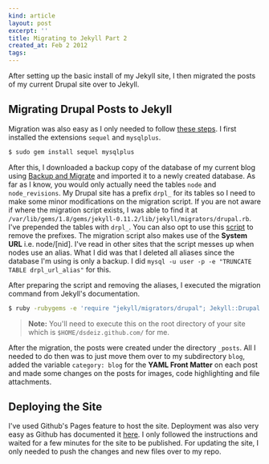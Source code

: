 ```yaml
---
kind: article
layout: post
excerpt: ''
title: Migrating to Jekyll Part 2
created_at: Feb 2 2012
tags: 
---
```

After setting up the basic install of my Jekyll site, I then migrated the posts of my current Drupal site over to Jekyll.

## Migrating Drupal Posts to Jekyll

Migration was also easy as I only needed to follow [these steps](https://github.com/mojombo/jekyll/wiki/Blog-Migrations). I first installed the extensions `sequel` and `mysqlplus`.

~~~ bash
$ sudo gem install sequel mysqlplus
~~~

After this, I downloaded a backup copy of the database of my current blog using [Backup and Migrate](http://drupal.org/project/backup_migrate) and imported it to a newly created database. As far as I know, you would only actually need the tables `node` and `node_revisions`. My Drupal site has a prefix `drpl_` for its tables so I need to make some minor modifications on the migration script. If you are not aware if where the migration script exists, I was able to find it at `/var/lib/gems/1.8/gems/jekyll-0.11.2/lib/jekyll/migrators/drupal.rb`. I've prepended the tables with `drpl_`. You can also opt to use this [script](http://drupal.org/node/403742) to remove the prefixes. The migration script also makes use of the **System URL** i.e. node/\[nid\]. I've read in other sites that the script messes up when nodes use an alias. What I did was that I deleted all aliases since the database I'm using is only a backup. I did `mysql -u user -p -e "TRUNCATE TABLE drpl_url_alias"` for this.

After preparing the script and removing the aliases, I executed the migration command from Jekyll's documentation.

~~~ bash
$ ruby -rubygems -e 'require "jekyll/migrators/drupal"; Jekyll::Drupal.process("database", "user", "pass")'
~~~

> **Note:** You'll need to execute this on the root directory of your site which is `$HOME/dsdeiz.github.com/` for me.

After the migration, the posts were created under the directory `_posts`. All I needed to do then was to just move them over to my subdirectory `blog`, added the variable `category: blog` for the **YAML Front Matter** on each post and made some changes on the posts for images, code highlighting and file attachments.

## Deploying the Site

I've used Github's Pages feature to host the site. Deployment was also very easy as Github has documented it [here](http://pages.github.com/). I only followed the instructions and waited for a few minutes for the site to be published. For updating the site, I only needed to push the changes and new files over to my repo.